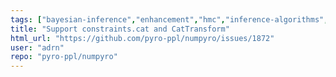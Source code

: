 ```yaml
---
tags: ["bayesian-inference","enhancement","hmc","inference-algorithms","jax","mcmc","numpy","probabilistic-programming","pyro"]
title: "Support constraints.cat and CatTransform"
html_url: "https://github.com/pyro-ppl/numpyro/issues/1872"
user: "adrn"
repo: "pyro-ppl/numpyro"
---
```


